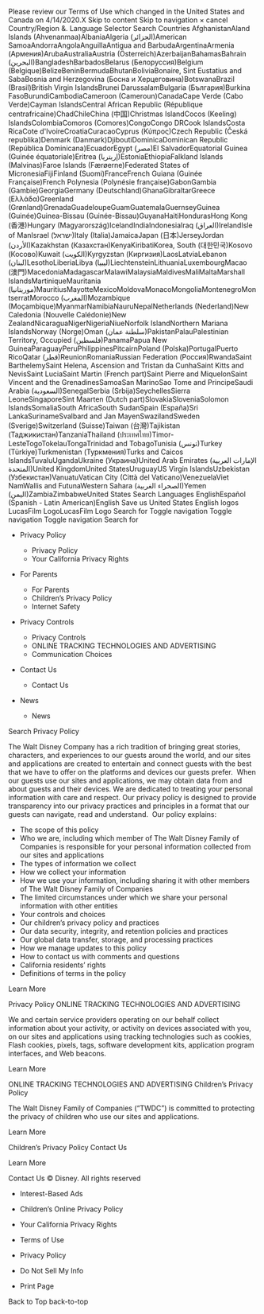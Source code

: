 Please review our Terms of Use which changed in the United States and Canada on 4/14/2020.X Skip to content Skip to navigation × cancel Country/Region &. Language Selector Search Countries AfghanistanAland Islands (Ahvenanmaa)AlbaniaAlgeria (الجزائر)American SamoaAndorraAngolaAnguillaAntigua and BarbudaArgentinaArmenia (Армения)ArubaAustraliaAustria (Österreich)AzerbaijanBahamasBahrain (البحرين)BangladeshBarbadosBelarus (Белоруссия)Belgium (Belgique)BelizeBeninBermudaBhutanBoliviaBonaire, Sint Eustatius and SabaBosnia and Herzegovina (Босна и Херцеговина)BotswanaBrazil (Brasil)British Virgin IslandsBrunei DarussalamBulgaria (България)Burkina FasoBurundiCambodiaCameroon (Cameroun)CanadaCape Verde (Cabo Verde)Cayman IslandsCentral African Republic (République centrafricaine)ChadChileChina (中国)Christmas IslandCocos (Keeling) IslandsColombiaComoros (Comores)CongoCongo DRCook IslandsCosta RicaCote d'IvoireCroatiaCuracaoCyprus (Κύπρος)Czech Republic (Česká republika)Denmark (Danmark)DjiboutiDominicaDominican Republic (República Dominicana)EcuadorEgypt (مصر)El SalvadorEquatorial Guinea (Guinée équatoriale)Eritrea (إريتريا)EstoniaEthiopiaFalkland Islands (Malvinas)Faroe Islands (Færøerne)Federated States of MicronesiaFijiFinland (Suomi)FranceFrench Guiana (Guinée Française)French Polynesia (Polynésie française)GabonGambia (Gambie)GeorgiaGermany (Deutschland)GhanaGibraltarGreece (Ελλάδα)Greenland (Grønland)GrenadaGuadeloupeGuamGuatemalaGuernseyGuinea (Guinée)Guinea-Bissau (Guinée-Bissau)GuyanaHaitiHondurasHong Kong (香港)Hungary (Magyarország)IcelandIndiaIndonesiaIraq (العراق)IrelandIsle of ManIsrael (ישראל)Italy (Italia)JamaicaJapan (日本)JerseyJordan (الأردن)Kazakhstan (Казахстан)KenyaKiribatiKorea, South (대한민국)Kosovo (Косово)Kuwait (الكويت)Kyrgyzstan (Киргизия)LaosLatviaLebanon (لبنان)LesothoLiberiaLibya (ليبيا)LiechtensteinLithuaniaLuxembourgMacao (澳門)MacedoniaMadagascarMalawiMalaysiaMaldivesMaliMaltaMarshall IslandsMartiniqueMauritania (موريتانيا)MauritiusMayotteMexicoMoldovaMonacoMongoliaMontenegroMontserratMorocco (المغرب)Mozambique (Moçambique)MyanmarNamibiaNauruNepalNetherlands (Nederland)New Caledonia (Nouvelle Calédonie)New ZealandNicaraguaNigerNigeriaNiueNorfolk IslandNorthern Mariana IslandsNorway (Norge)Oman (سلطنة عمان)PakistanPalauPalestinian Territory, Occupied (فلسطين‎‎)PanamaPapua New GuineaParaguayPeruPhilippinesPitcairnPoland (Polska)PortugalPuerto RicoQatar (قطر)ReunionRomaniaRussian Federation (Россия)RwandaSaint BarthelemySaint Helena, Ascension and Tristan da CunhaSaint Kitts and NevisSaint LuciaSaint Martin (French part)Saint Pierre and MiquelonSaint Vincent and the GrenadinesSamoaSan MarinoSao Tome and PrincipeSaudi Arabia (السعودية)SenegalSerbia (Srbija)SeychellesSierra LeoneSingaporeSint Maarten (Dutch part)SlovakiaSloveniaSolomon IslandsSomaliaSouth AfricaSouth SudanSpain (España)Sri LankaSurinameSvalbard and Jan MayenSwazilandSweden (Sverige)Switzerland (Suisse)Taiwan (台灣)Tajikistan (Таджикистан)TanzaniaThailand (ประเทศไทย)Timor-LesteTogoTokelauTongaTrinidad and TobagoTunisia (تونس)Turkey (Türkiye)Turkmenistan (Туркмения)Turks and Caicos IslandsTuvaluUgandaUkraine (Украина)United Arab Emirates (الإمارات العربية المتحدة)United KingdomUnited StatesUruguayUS Virgin IslandsUzbekistan (Узбекистан)VanuatuVatican City (Città del Vaticano)VenezuelaViet NamWallis and FutunaWestern Sahara (الصحراء الغربية‎‎)Yemen (اليمن)ZambiaZimbabweUnited States Search Languages EnglishEspañol (Spanish - Latin American)English Save us United States English logos LucasFilm LogoLucasFilm Logo Search for Toggle navigation Toggle navigation Toggle navigation Search for

*   Privacy Policy
    *   Privacy Policy
    *   Your California Privacy Rights
*   For Parents
    *   For Parents
    *   Children’s Privacy Policy
    *   Internet Safety

*   Privacy Controls
    *   Privacy Controls
    *   ONLINE TRACKING TECHNOLOGIES AND ADVERTISING
    *   Communication Choices
*   Contact Us
    *   Contact Us
*   News
    *   News

Search Privacy Policy

The Walt Disney Company has a rich tradition of bringing great stories, characters, and experiences to our guests around the world, and our sites and applications are created to entertain and connect guests with the best that we have to offer on the platforms and devices our guests prefer.  When our guests use our sites and applications, we may obtain data from and about guests and their devices. We are dedicated to treating your personal information with care and respect. Our privacy policy is designed to provide transparency into our privacy practices and principles in a format that our guests can navigate, read and understand.  Our policy explains:

*   The scope of this policy
*   Who we are, including which member of The Walt Disney Family of Companies is responsible for your personal information collected from our sites and applications
*   The types of information we collect
*   How we collect your information
*   How we use your information, including sharing it with other members of The Walt Disney Family of Companies
*   The limited circumstances under which we share your personal information with other entities
*   Your controls and choices
*   Our children’s privacy policy and practices
*   Our data security, integrity, and retention policies and practices
*   Our global data transfer, storage, and processing practices
*   How we manage updates to this policy
*   How to contact us with comments and questions
*   California residents’ rights
*   Definitions of terms in the policy

Learn More

Privacy Policy ONLINE TRACKING TECHNOLOGIES AND ADVERTISING

We and certain service providers operating on our behalf collect information about your activity, or activity on devices associated with you, on our sites and applications using tracking technologies such as cookies, Flash cookies, pixels, tags, software development kits, application program interfaces, and Web beacons.

Learn More

ONLINE TRACKING TECHNOLOGIES AND ADVERTISING Children’s Privacy Policy

The Walt Disney Family of Companies (“TWDC”) is committed to protecting the privacy of children who use our sites and applications.

Learn More

Children’s Privacy Policy Contact Us

Learn More

Contact Us © Disney. All rights reserved

*   Interest-Based Ads
*   Children’s Online Privacy Policy
*   Your California Privacy Rights
*   Terms of Use
*   Privacy Policy
*   Do Not Sell My Info

*   Print Page

Back to Top back-to-top